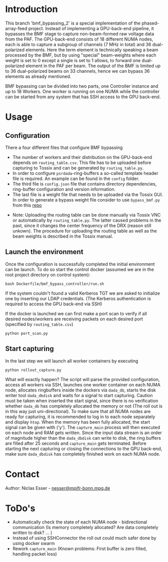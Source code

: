 # Introduction

This branch 'bmf_bypassing_2' is a special implementation of the phased-array-feed project. Instead of implementing a GPU-back-end pipeline, it bypasses the BMF stage to capture non-beam-formed raw voltage data from the PAF. The GPU-back-end consists of 18 different NUMA nodes, each is able to capture a subgroup of channels (7 MHz in total) and 36 dual-polarized elements. Here the term element is technically speaking a beam processed by the BMF, but by using "special" beam-weights where each weight is set to 0 except a single is set to 1 allows, to forward one dual-polarized element in the PAF per beam. The output of the BMF is limited up to 36 dual-polarized beams on 33 channels, hence we can bypass 36 elements as already mentioned.

BMF bypassing can be divided into two parts, one Controller instance and up to 18 Workers. One worker is running on one NUMA while the controller can be started from any system that has SSH access to the GPU back-end.

# Usage
## Configuration
There a four different files that configure BMF bypassing

-  The number of workers and their distribution on the GPU-back-end depends on `routing_table.csv`. This file has to be uploaded before capturing to Tossix and can be generated by `routing_table.py`.
- In order to configure `psrdada`-ring-buffers a so-called template header file is required. An example can be found in the `config` folder.
- The third file is `config.json` file that contains directory dependencies, ring-buffer configuration and version information.
- The last file is a weight file that needs to be uploaded via the Tossix GUI. In order to generate a bypass weight file consider to use `bypass_bmf.py` from this [repo](https://gitlab.mpcdf.mpg.de/nesser/beamcalculator/-/tree/version_1.1)

* Note: Uploading the routing table can be done manually via Tossix VNC or automatically by `routing_table.py`. The latter caused problems in the past, since it changes the center frequency of the DRX (reason still unkown). The procedure for uploading the routing table as well as the beam weights is described in the Tossix manual.
## Launch the environment
Once the configuration is successfully completed the initial environment can be launch. To do so start the control docker (assumed we are in the root project directory on control system):

`bash Dockerfile/bmf_bypass_controller/run.sh`

If the system couldn't found a valid Kerberos TGT we are asked to initialize one by inserting our LDAP credentials. (The Kerberos authentication is required to access the GPU back-end via SSH)

If the docker is launched we can first make a port scan to verify if all desired nodes/workers are receiving packets on each desired port (specified by `routing_table.csv`)


`python port_scan.py`

## Start capturing
In the last step we will launch all worker containers by executing


`python rollout_capture.py`


What will exactly happen? The script will parse the provided configuration, access all workers via SSH, launches one worker container on each NUMA node, allocates ringbuffers inside the dockers via `dada_db`, starts the disk writer tool `dada_dbdisk` and waits for a signal to start capturing. Caution must be taken when inserted the start signal, since there is no verification whether `dada_db` has completely allocated the memory or not (The roll out is in this way just uni-directional). To make sure that all NUMA nodes are ready for capturing, it is recommended to log in to each node separately and display `htop`. When the memory has been fully allocated, the start signal can be given with ('y'). The `capture_main` process will then executed on each node and  RAM gets written. Since the input data stream is an order of magnitude higher than the `dada_dbdisk` can write to disk, the ring buffers are filled after 25 seconds and `capture_main` gets terminated. Before starting the next capturing or closing the connections to the GPU back-end, make sure `dada_dbdisk` has completely finished work on each NUMA node.

# Contact

Author: Niclas Esser - <nesser@mpifr-bonn.mpg.de>

# ToDo's
- Automatically check the state of each NUMA node - bidirectional communication (Is memory completely allocated? Are data completely written to disk? ... )
- Instead of using SSHConnector the roll out could much safer done by using docker swarm
- Rework `capture_main` (Known problems: First buffer is zero filled, handling packet loss)
